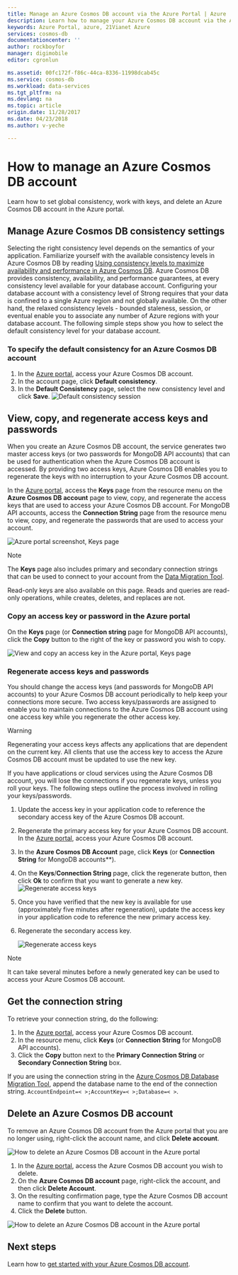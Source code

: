 ```yaml
---
title: Manage an Azure Cosmos DB account via the Azure Portal | Azure
description: Learn how to manage your Azure Cosmos DB account via the Azure Portal. Find a guide on using the Azure Portal to view, copy, delete and access accounts.
keywords: Azure Portal, azure, 21Vianet Azure
services: cosmos-db
documentationcenter: ''
author: rockboyfor
manager: digimobile
editor: cgronlun

ms.assetid: 00fc172f-f86c-44ca-8336-11998dcab45c
ms.service: cosmos-db
ms.workload: data-services
ms.tgt_pltfrm: na
ms.devlang: na
ms.topic: article
origin.date: 11/28/2017
ms.date: 04/23/2018
ms.author: v-yeche

---
```

# How to manage an Azure Cosmos DB account
Learn how to set global consistency, work with keys, and delete an Azure Cosmos DB account in the Azure portal.

<a name="consistency"></a>
## Manage Azure Cosmos DB consistency settings
Selecting the right consistency level depends on the semantics of your application. Familiarize yourself with the available consistency levels in Azure Cosmos DB by reading [Using consistency levels to maximize availability and performance in Azure Cosmos DB][consistency]. Azure Cosmos DB provides consistency, availability, and performance guarantees, at every consistency level available for your database account. Configuring your database account with a consistency level of Strong requires that your data is confined to a single Azure region and not globally available. On the other hand, the relaxed consistency levels - bounded staleness, session, or eventual enable you to associate any number of Azure regions with your database account. The following simple steps show you how to select the default consistency level for your database account.

### To specify the default consistency for an Azure Cosmos DB account
1. In the [Azure portal](https://portal.azure.cn/), access your Azure Cosmos DB account.
2. In the account page, click **Default consistency**.
3. In the **Default Consistency** page, select the new consistency level and click **Save**.
    ![Default consistency session][5]

<a name="keys"></a>
## View, copy, and regenerate access keys and passwords
When you create an Azure Cosmos DB account, the service generates two master access keys (or two passwords for MongoDB API accounts) that can be used for authentication when the Azure Cosmos DB account is accessed. By providing two access keys, Azure Cosmos DB enables you to regenerate the keys with no interruption to your Azure Cosmos DB account. 

In the [Azure portal](https://portal.azure.cn/), access the **Keys** page from the resource menu on the **Azure Cosmos DB account** page to view, copy, and regenerate the access keys that are used to access your Azure Cosmos DB account. For MongoDB API accounts, access the **Connection String** page from the resource menu to view, copy, and regenerate the passwords that are used to access your account.

![Azure portal screenshot, Keys page](./media/manage-account/keys.png)

> [!NOTE]
> The **Keys** page also includes primary and secondary connection strings that can be used to connect to your account from the [Data Migration Tool](import-data.md).
> 
> 

Read-only keys are also available on this page. Reads and queries are read-only operations, while creates, deletes, and replaces are not.

### Copy an access key or password in the Azure portal
On the **Keys** page (or **Connection string** page for MongoDB API accounts), click the **Copy** button to the right of the key or password you wish to copy.

![View and copy an access key in the Azure portal, Keys page](./media/manage-account/copykeys.png)

### Regenerate access keys and passwords
You should change the access keys (and passwords for MongoDB API accounts) to your Azure Cosmos DB account periodically to help keep your connections more secure. Two access keys/passwords are assigned to enable you to maintain connections to the Azure Cosmos DB account using one access key while you regenerate the other access key.

> [!WARNING]
> Regenerating your access keys affects any applications that are dependent on the current key. All clients that use the access key to access the Azure Cosmos DB account must be updated to use the new key.
> 
> 

If you have applications or cloud services using the Azure Cosmos DB account, you will lose the connections if you regenerate keys, unless you roll your keys. The following steps outline the process involved in rolling your keys/passwords.

1. Update the access key in your application code to reference the secondary access key of the Azure Cosmos DB account.
2. Regenerate the primary access key for your Azure Cosmos DB account. In the [Azure portal](https://portal.azure.cn/),
   access your Azure Cosmos DB account.
3. In the **Azure Cosmos DB Account** page, click **Keys** (or **Connection String** for MongoDB accounts**).
4. On the **Keys**/**Connection String** page, click the regenerate button, then click **Ok** to confirm that you want to generate a new key.
    ![Regenerate access keys](./media/manage-account/regenerate-keys.png)
5. Once you have verified that the new key is available for use (approximately five minutes after regeneration), update the access key in your application code to reference the new primary access key.
6. Regenerate the secondary access key.

    ![Regenerate access keys](./media/manage-account/regenerate-secondary-key.png)

> [!NOTE]
> It can take several minutes before a newly generated key can be used to access your Azure Cosmos DB account.
> 
> 

## Get the connection string
To retrieve your connection string, do the following: 

1. In the [Azure portal](https://portal.azure.cn), access your Azure Cosmos DB account.
2. In the resource menu, click **Keys** (or **Connection String** for MongoDB API accounts).
3. Click the **Copy** button next to the **Primary Connection String** or **Secondary Connection String** box. 

If you are using the connection string in the [Azure Cosmos DB Database Migration Tool](import-data.md), append the database name to the end of the connection string. `AccountEndpoint=< >;AccountKey=< >;Database=< >`.

<a name="delete"></a>
##  Delete an Azure Cosmos DB account
To remove an Azure Cosmos DB account from the Azure portal that you are no longer using, right-click the account name, and click **Delete account**.

![How to delete an Azure Cosmos DB account in the Azure portal](./media/manage-account/deleteaccount.png)

1. In the [Azure portal](https://portal.azure.cn/), access the Azure Cosmos DB account you wish to delete.
2. On the **Azure Cosmos DB account** page, right-click the account, and then click **Delete Account**. 
3. On the resulting confirmation page, type the Azure Cosmos DB account name to confirm that you want to delete the account.
4. Click the **Delete** button.

![How to delete an Azure Cosmos DB account in the Azure portal](./media/manage-account/delete-account-confirm.png)

<a name="next"></a>
## Next steps
Learn how to [get started with your Azure Cosmos DB account](http://go.microsoft.com/fwlink/p/?LinkId=402364).

<!--Image references-->
[5]: ./media/manage-account/documentdb_change_consistency-1.png

<!--Reference style links - using these makes the source content way more readable than using inline links-->
<!-- Not Available on [bcdr]: /best-practices-availability-paired-regions/ -->
[consistency]: consistency-levels.md
[azureregions]: https://www.azure.cn/support/service-dashboard/#services
[offers]: https://www.azure.cn/pricing/details/cosmos-db/

<!-- Update_Description: update meta properties, wording update, update link -->
